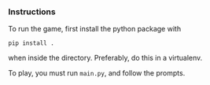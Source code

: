 ### Instructions

To run the game, first install the python package with 

    pip install .

when inside the directory. Preferably, do this in a virtualenv.

To play, you must run `main.py`, and follow the prompts. 
